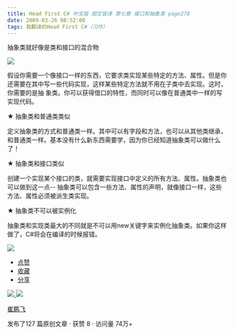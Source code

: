 ```yaml
---
title: Head First C# 中文版 图文皆译 第七章 接口和抽象类 page278
date: 2009-03-26 08:52:00
tags: 我翻译的Head First C#（习作）
---
```

抽象类就好像是类和接口的混合物

  

![](https://p-blog.csdn.net/images/p_blog_csdn_net/cuipengfei1/EntryImages/20090326/2009-03-26_08-37-19.jpg)

假设你需要一个像接口一样的东西，它要求类实现某些特定的方法、属性。但是你还需要在其中写一些代码实现，这样某些特定方法就不用在子类中去实现。这时，你需要的是抽
象类。你可以获得借口的特性，而同时可以像在普通类中一样的写实现代码。

★  抽象类和普通类类似

  

定义抽象类的方式和普通类一样。其中可以有字段和方法，也可以从其他类继承，和普通类一样。基本没有什么新东西需要学，因为你已经知道抽象类可以做什么了！

  

★  抽象类和接口类似

  

创建一个实现某个接口的类，就需要实现接口中定义的所有方法、属性。抽象类也可以做到这一点--
抽象类可以包含一些方法、属性的声明，就像接口一样，这些方法、属性必须被派生类实现。

  

★  抽象类不可以被实例化

  

抽象类和实现类最大的不同就是不可以用new关键字来实例化抽象类。如果你这样做了，C#将会在编译的时候报错。

  

![](https://p-blog.csdn.net/images/p_blog_csdn_net/cuipengfei1/EntryImages/20090326/2009-03-26_08-36-26.jpg)

  * [ 点赞  ](javascript:;)
  * [ 收藏  ](javascript:;)
  * [ 分享 ](javascript:;)

[ ![](https://profile.csdnimg.cn/5/2/5/3_cuipengfei1)
![](https://g.csdnimg.cn/static/user-reg-year/1x/11.png)
](https://blog.csdn.net/cuipengfei1)

[ 崔鹏飞 ](https://blog.csdn.net/cuipengfei1)

发布了127 篇原创文章  ·  获赞 8  ·  访问量 74万+

